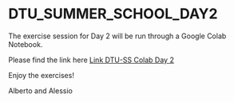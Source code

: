 # DTU_SUMMER_SCHOOL_DAY2

The exercise session for Day 2 will be run through a Google Colab Notebook.

Please find the link here
[Link DTU-SS Colab Day 2](https://colab.research.google.com/drive/14zVCiZjLGTpmXp-qv--vE0ZIf0d4yI8t#scrollTo=746DsUFBdRB_)

Enjoy the exercises!

Alberto and Alessio
